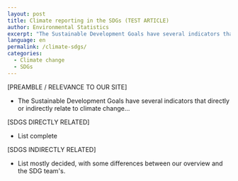 ```yaml
---
layout: post
title: Climate reporting in the SDGs (TEST ARTICLE)
author: Environmental Statistics
excerpt: "The Sustainable Development Goals have several indicators that directly or indirectly relate to climate change..."
language: en
permalink: /climate-sdgs/
categories:
  - Climate change
  - SDGs
---
```

[PREAMBLE / RELEVANCE TO OUR SITE]
- The Sustainable Development Goals have several indicators that directly or indirectly relate to climate change...

[SDGS DIRECTLY RELATED]
- List complete

[SDGS INDIRECTLY RELATED]
- List mostly decided, with some differences between our overview and the SDG team's.

